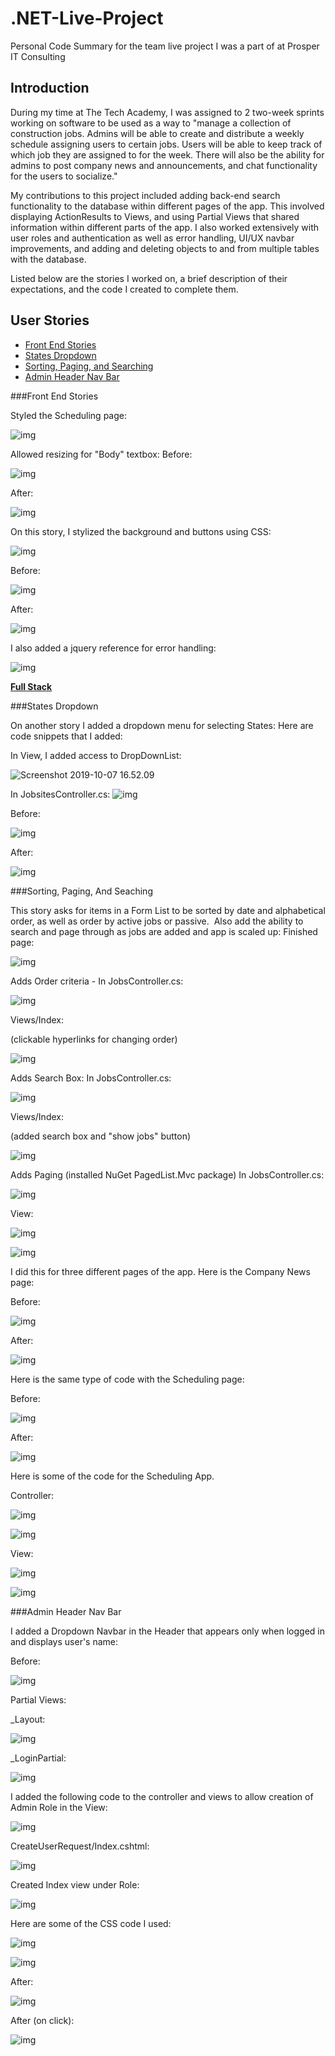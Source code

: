 # .NET-Live-Project

Personal Code Summary for the team live project I was a part of at Prosper IT Consulting



Introduction
------------


During my time at The Tech Academy, I was assigned to 2 two-week sprints working on software to be used as a way to "manage a collection of construction jobs. Admins will be able to create and distribute a weekly schedule assigning users to certain jobs. Users will be able to keep track of which job they are assigned to for the week. There will also be the ability for admins to post company news and announcements, and chat functionality for the users to socialize."

My contributions to this project included adding back-end search functionality to the database within different pages of the app. This involved displaying ActionResults to Views, and using Partial Views that shared information within different parts of the app.  I also worked extensively with user roles and authentication as well as error handling, UI/UX navbar improvements, and adding and deleting objects to and from multiple tables with the database.


Listed below are the stories I worked on, a brief description of their expectations, and the code I created to complete them.

## User Stories
* [Front End Stories](#front-end-stories)
* [States Dropdown](#states-dropdown)
* [Sorting, Paging, and Searching ](#sorting,-paging,-and-searching)
* [Admin Header Nav Bar](#admin-header-nav-bar)



###Front End Stories

Styled the Scheduling page:

![img](images/-tWnqFxFBNVbT7XBtC6bsm1ku7nAqkeHhDiwmyK3cSZyivnCJKCFCtjQpYO5Ih-oRHlqALKHUlws1l3xi7daOm_2nYh43q2f_zDusZlkCAJEorM6giyBbqJPgcdM3MEsuOAc2YuV-20191009115909377.png)

Allowed resizing for "Body" textbox:
Before:

![img](images/8n0seYD6La9Ts_NPJ-m8aJc2MwCL0S1JY2XZ4YpYFpwcB1aGzwzlpsuEfAZxNT8a-7gY25D8x3eXWoe8kiQPilANyG5GUiOW_fBRtC0Co1BVABrcvUvaUNwd8L7WqilO1Bl_dyZo-20191009115919748.png)

After:

![img](images/yMjibqanTJ6hqgktaD8j45s9lWg7iVERCLyT6yBB0RzGstmD7tDUnhKZWdWVBj-JFFIJZzMWjamsxH4S_NPdBc6ffWCnZKCbjhqtAEBSVbbYkrJLVzhCtp1Tct-Ylt8LS_qanFjb-20191009115933000.png)

On this story, I stylized the background and buttons using CSS:

![img](images/hj0NhhiZO6gCSMlhyUrgKXvc7DN6FLtx5lqgoPm5jEaTv9x2w-wd7v28vKQ7CnCL8pzUqGDiIlIsCMNWTTOCnBU1sh53RTtOi1Pp_iApXObrm1sSd-_z20CMTmwvrrTPTe3kPKay-20191009115938654.png)


Before:

![img](images/f0WsS9td5UVFk_yTU_RLKIKv6Spex9XY5lFfYI2HBYaCOxjR_48EUUxlDYdnj1D3sObZWflFCIUYxCP4aJ9Q2YAKrNWV-g1ztMzt4iIVc6tj4T_P7YibEsYckw0Pz5t5PPWJsngj-20191009115948105.png)


After:

![img](images/YonLs-AQ8Tpf1wwx9AWoOe0ralXbyhEurfKrZtYdUgt3n86zlNnhCH_T3h3Bmizt5M3gCVUd7aZZ8tGO9oUJnKEyZWWZmKBxSbVVlLPDKGTmwAcuI6oFaWUnBUS8cUnZJtdVl6pV-20191009115958364.png)




I also added a jquery reference for error handling:

![img](images/TEs06TvRFgCM3r5K8GZaF-9vOi9r3QYMwaFAsaTCMzUuPtOiA_i518UBDK0pEtF-ioCbh7mY-ezXWM5kb4F-cLxPyJ0zcb44RY5MxCkGdIJs_JMreZmKnGHaTOh87jJx7o1O5y6C-20191009120009761.png)





**<u>Full Stack</u>**

###States Dropdown

On another story I added a dropdown menu for selecting States:
Here are code snippets that I added:

In View, I added access to DropDownList:   

![Screenshot 2019-10-07 16.52.09](images/Screenshot%202019-10-07%2016.52.09.png)

In JobsitesController.cs:
![img](images/lYcf41YwoRQeo7YFQNw1uBFqvdYh611diQRJ9wjqnPep5hrh78q7p6dosQIVumPGoOx0elghietmoOH39XBumNW8z5b6_Eq9aXPVo1d2C-nu15-Ik7C6bsg10fCZJMggD19Ab_90.png)

Before:

![img](images/5J1An4VbZxuoW3MHAq_qcIDHzd92gkO37HJd5cgdJdgkmOAWY3JEwVBsd1sanCLIkf22sBq61QA5lU-G7PQweGnYDGehMJsQqFYXLX0JlJkwnJxK6F2-RT0ImGMLgPTvP9RRlFiL.png)




After:

![img](images/BnnHMqBf2NDBJ8FG4a0lp2HzEa15GUwGMwkWExjFwTJnXDzcsF3-mvN9VR2Nl3ZMhooeIzFIJfKGEKMjwLDh6OPexV6V_UuCkYQG_Yb82evWmtu5JSRxYwKGKONY_a_xINh0MKkS.png)



###Sorting, Paging, And Seaching

This story asks for items in a Form List to be sorted by date and alphabetical order, as well as order by active jobs or passive.  Also add the ability to search and page through as jobs are added and app is scaled up:
Finished page:

![img](images/796aclT9_QpZeQEJwWk_fk70MLZqLZquMYuAyhV78AL53-hMyn9uMkB2S8cHbjCAPjscExS-AGKa_6-kS2EtpsJEkVVhSbRRp5rzRJbSxL469MjuPYyHrA_oB7yW8VU5Eove5wBE.png)


Adds Order criteria -
In JobsController.cs:
       

![img](images/_z_4efa5tou4AzvRkdDNnwLFUHigbiOQOZJCC5DM_ojfGrjQPSZOxAwIqzuhe5AWn2875RBNCA9hMTL-m5zlerIBlPnrRnaZRNGrhk_oX8sVUhTy4Wf9IZUkzK4DbMoCQlFj9QXN.png)



Views/Index:

(clickable hyperlinks for changing order) 	



![img](images/DndQ7U5V-nDFWaATQvceFfdtwcXMB7D-APW7nmSwwoZhZynANuF_SO16NhxiK-K99HxEReuJlCWkuq0jHVd6-yeZiEyJYSWeLwRj2ONiu7Rncj1UPp-SQ4rwS4RXTeoBFRIUIWR4.png)



Adds Search Box:
In JobsController.cs:

![img](images/DBNYW7x1b5emsoW8EFGegweeKgFfDBuB4goMjAPhXLyEG8rQgAwHgSHjQVLqMmxsUgYT9q_Itn5EWonjTYIuEByeoRGCkZ1GuqEHRGFaJ6NG1ppp__8UOoDGwO47qCsX13KRIPzi.png)



Views/Index:

(added search box and "show jobs" button)

![img](images/goi76mxBojd-WvQP7PgoVqF407D22koxqvx1Yxg6Kvv8JXiEFqAcbR03fDEjHyPvCyl7t3aclCO7lX1mFkWrqfsKXwIIuZx3w3z7q5bfle5318cLXLq2Oe0E5Tzlo-xZIIBOosw6.png)





Adds Paging (installed NuGet PagedList.Mvc package)
In JobsController.cs:

![img](images/5UE9JGCQ_FyE5doDuQFyxL9Jh0kNNI6o23-P-Nu1MIhiFxnD8xLmqAWv711srWbgzzPAEb56GUPK7ozPHXMzEKSBUZo6aY0PYdqMNWun7Zo1D4Ei0E46H-wCExcRTXsOTI5YVcr-.png)





View:



![img](images/0y3bvfa75a3rKWWLZCZrGUhzPGdOS7b39zZtfQsnDoSV_x-iv4Yfk_hf32r0-CTwPbduSye-27MvqgN-ycMSzMiV6zGpN6PX-a4DJLMsBXg17_ODBNerDyJ00KBvaxXsrvLPg7KH.png)

![img](images/QNLh4hfqe3M6mOIpEYqXB3zZevQJd8x6ueAkD8VWeZlUYPUgbmH-q1xqs7yya9xGMrazn1jjdkTYyNSTtbFjKPAv_QPyQOw7ZTB8K8e_8yxYs9w0x0v0rZDtCa9iO3ksoE1pCcyo.png)



I did this for three different pages of the app.  Here is the Company News page:

Before:



![img](images/LsHtsy0l6tevF9-kMMaic1qOEytQC0FG7kXlMlvoO7TPcn1aH9GOgjX2EBt80oYuoDz_z-ElrctmOueJtKVY3jsJDf0MgUrpjePn4DPecnJIfiqXxOeGHx4cbhn0_eqJz_wkHUCv.png)





After:

![img](images/BgvG41_kbKPmjORSvDLEkI8QpRlwikbziXFoyig8myW7sF1zVWvT9TyE_5tatZnOcHrrIOfB_4TMkPB7-CG-eI1cArrX2Q2fhZl3efS0dOIxh2pIIsFhvvXmu0iklHaWsDPRSOOc.png)




Here is the same type of code with the Scheduling page:



Before:

![img](images/drYWzzR7nsoyxiGgokj0PnKws3DtgjAxif1f8Cvy8GUrG9FGj_6quF2rjLMccciBvwN_27zNgamFsiQHYv9pAobfhSCDHRBmXd0xVVn6UqhT-ndEeIdkiaexSRIxwx6QKLzhO4i9.png)





After:



![img](images/bI9efVWmKZ1g9vbLYpRIHDOr-C-IfN2GgX_Tn7-5pkp4Hf0daMNk4SWqGpXGOtwI5TVPrd5LsLlF2oHh8mjAt1F-t-iHIOZR7byofd7ygif-tP5vl-RboskEVr8W_cRZbI394wvU.png)





Here is some of the code for the Scheduling App.

Controller:

![img](images/VO2UQKH0cxXu4moSf-n8brSSDA0vGJRlKrsHdGWOmBNf257bTWfKLU69KR2QAvA1lSjKlTcvn-F5U0YhVjTiIAF3hZIfT5_MQ7O7FYaecX6tbFyhW2G8eRXjxXC-OT5jyQLRW_Mb.png)

![img](images/HJzpLZFtIyu4qQcdbFlqvEkUX2PSuSzERCdoGFFPuIZC5Y8I7QzMx7V8d9gWXF7TdbB5J0Qsn65t7ZaZfRZMdu27rxzCQ73qXv9uXQbtDnQyOLn0s4QKqTqvt-hbPBimCGPkThId.png)



View:

![img](images/AFxeGl7SGaLNgb8GxqW6cb7BOuD6_PMQsAyQArPlHaBdDvWmoIqEZweb26XRn1AchvSM55yDQF13dkiyg5MYot6O4ofSXZ0sT7S1BA7Ng93qWppQJZ4qWusKNpcaZ3VQBlUTMGYQ.png)

![img](images/WvrEoOQ-RVxZ-w6kE2xh0N5JWlyVz9rADxpn1k-GLcOm4bFHyIhTNlex01ePdBJTVn-DjBeShSP6d2YmLm6OwxrVIudqjMoslXgQ5LpofIZBnz-kpIaXrykY_sRDcVBRfVXJyzey.png)





###Admin Header Nav Bar

I added a Dropdown Navbar in the Header that appears only when logged in and displays user's name:



Before:

![img](images/wZAUhAnSbjIsx2TaSILHkq6xZVc2EbkB-wmV7cSsQO2CkJ-KVHL9FZYmwCp7ab5PcmaGwrT1y4skQaLyensw1XmjUv6w0YHpQSJvwAnR4oVzoysRZfqhDP9sHmueO2redkl1Fdar.png)



Partial Views:

_Layout:

![img](images/YMVthDQH6SdxcoZVjITddakWuD-rd-e411Z-823FsNLxT39595k02O3zbRtn4ccB86QBrbpt5VQ9dOxLjqYzyMGcahMi6jO0SKb8Q2dM8jjJNk-qoHv883DqIXy5BMm-n0fI76RK.png)





_LoginPartial:

![img](images/TOSbxGmKr1k0Blz6h26W9uahuv8YzIIio5GC2rC1mdBVhCIpFXsKoFnXXuDPZt7mEtj8uRsuw3C2y6oBKCftzJDi2VIYy6Usvi_H1VSEN4sPYPAhaHhv85j9DV6X2NCJ0aode7zP.png)





I added the following code to the controller and views to allow creation of Admin Role in the View:

![img](images/BiBtRND0MlYzdW_2tgSZ_Q7RGDjGTHKBJYUCRvqHNRRw1_zhcRV2JnSzLa4-P0sbaTYeVKaPQ-wldS0CXlpMRSSKnRMbb06uskFGLxW14WphPNiqM7KgmAKGSw-t7nFZgpQJvX-w.png)

CreateUserRequest/Index.cshtml:

![img](images/puXRef974Ilojh8U0FuTd5p7IR1kFbBJ9R0ay88Lb9oVVZt4owIv-r6NDWET0fNf7_hg_S-sU5FT5_OjKggMfHO1R1NiLw8o59F6z_RpVIla_Mm1dz6DWohPcyhhWO2PpOEa8Dyn.png)





Created Index view under Role:

![img](images/GA2srU8nuy8k6Ydthz2fDguP7OjYKseLCTBN_tPpoP587Zw4-Dd5XasIndD4lZsk6nfkaJpptqDN0YJvHWwoqc0yYqfpkAjqOxOU-VYvISVuhFxFchVhoIlXBfAebUaV_Gqfvz3R.png)



Here are some of the CSS code I used:

![img](images/pPGvScYki60v3XILI9Hw640gVg5n08dOi49yJyjFOOH45oLfwb5v0wmIH1eo4a5Hio9Q0gu9HefMvyoy4vyjSGpXcZ3u4d6LYEwSkAwK32RRWB3Xc4kS_amEHdQcNGnphgEQJdPY.png)

![img](images/3z7l0f01g56sCGs4QD21ceLTstMNWjZa-LKLLatEqieQozm9jFjcA5x_bOnUGh8HTC11tRa6kYYNFlZnclat0CN284e5EhPY4I4Ba_ojRf8sf-7L_iKy0LFdUTynKMfSV05LNUdd.png)





After:

![img](images/OnZvKCSSKJi-J-g9D1jl60VzQNRM7vZKkoruV10U7Abe2wG-EulvgIuWdDU-ljYpJnPobLk4ZiKrLPpLCHAB7tINYGP3jGNdgRqCRarGUC71v25z2NpPu_KAv9d__FE7pvWf3Tj0.png)



After (on click):

![img](images/TY4Qm-XG6EC56w6E9iNlChDEV5vCOhrEu7geq-gNU_6eBD4u7y-2ZdY21ZmWq9jgzkiU_LDrDqeCsog9teT45q2a0Qr8yhOANa6LTbEy9H99aiQOBSUmLxMpRx0q56EzaimRNMvJ.png)



